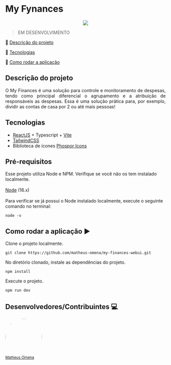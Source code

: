 <h1>My Fynances</h1> 

<p align="center">  
   <img src="http://img.shields.io/static/v1?label=STATUS&message=EM%20DESENVOLVIMENTO&color=RED&style=for-the-badge"/>   
</p>

> EM DESENVOLVIMENTO

:small_blue_diamond: [Descrição do projeto](#descrição-do-projeto)

:small_blue_diamond: [Tecnologias](#tecnologias)

:small_blue_diamond: [Como rodar a aplicação](#como-rodar-a-aplicação-arrow_forward)

## Descrição do projeto 

<p align="justify">
  O My Finances é uma solução para controle e monitoramento de despesas, tendo como principal diferencial o agrupamento e a atribuição de responsáveis as despesas. Essa é uma solução prática para, por exemplo, dividir as contas de casa por 2 ou até mais pessoas!
</p>

## Tecnologias

* [ReactJS](https://pt-br.reactjs.org/) + Typescript + [Vite](https://vitejs.dev/)
* [TailwindCSS](https://tailwindcss.com/)
* Biblioteca de ícones [Phospor Icons](https://phosphoricons.com/)

## Pré-requisitos

Esse projeto utiliza Node e NPM. Verifique se você não os tem instalado localmente.
<br/><br/>
[Node](https://nodejs.org/en/download/) (16.x)
<br/><br/>
Para verificar se já possui o Node instalado localmente, execute o seguinte comando no terminal:
```
node -v
```


## Como rodar a aplicação :arrow_forward:

Clone o projeto localmente. 

```
git clone https://github.com/matheus-omena/my-finances-webui.git
```

No diretório clonado, instale as dependências do projeto.
```
npm install
```

Execute o projeto.
```
npm run dev
```

## Desenvolvedores/Contribuintes :computer:

<img src="https://avatars.githubusercontent.com/u/82099869?v=4" width=115 style="border-radius: 50%"><br><sub>[Matheus Omena](https://github.com/matheus-omena)</sub>
